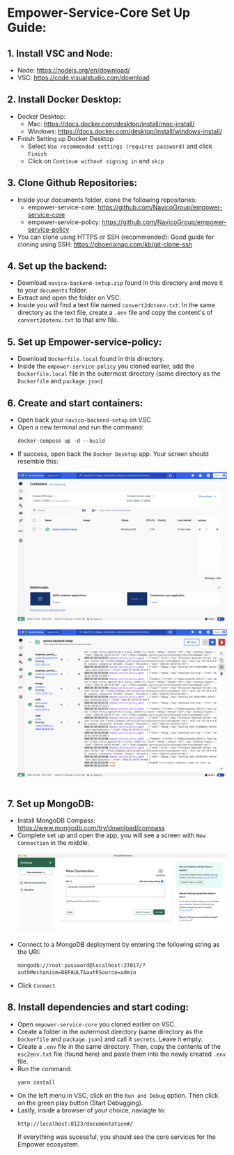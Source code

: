 
# Empower-Service-Core Set Up Guide:

## 1. Install VSC and Node:
  - Node: https://nodejs.org/en/download/ 
  - VSC: https://code.visualstudio.com/download

## 2. Install Docker Desktop:
  - Docker Desktop:
    - Mac: https://docs.docker.com/desktop/install/mac-install/
    - Windows: https://docs.docker.com/desktop/install/windows-install/
  - Finish Setting up Docker Desktop
    - Select `Use recommended settings (requires password)` and click `Finish`
    - Click on `Continue without signing in` and `skip`

## 3. Clone Github Repositories:
  - Inside your documents folder, clone the following repositories:
    - empower-service-core: https://github.com/NavicoGroup/empower-service-core
    - empower-service-policy: https://github.com/NavicoGroup/empower-service-policy
  - You can clone using HTTPS or SSH (recommended):
    Good guide for cloning using SSH: https://phoenixnap.com/kb/git-clone-ssh

## 4. Set up the backend:
  - Download `navico-backend-setup.zip` found in this directory and move it to your `documents` folder.
  - Extract and open the folder on VSC.
  - Inside you will find a text file named `convert2dotenv.txt`. In the same directory as the text file, create a `.env` file and copy the content's of `convert2dotenv.txt` to that env file. 

## 5. Set up Empower-service-policy:
  - Download `Dockerfile.local` found in this directory.
  - Inside the `empower-service-policy` you cloned earlier, add the `Dockerfile.local` file in the outermost directory (same directory as the `Dockerfile` and `package.json`)

## 6. Create and start containers:
  - Open back your `navico-backend-setup` on VSC
  - Open a new terminal and run the command:
    ```
    docker-compose up -d --build
    ```
  - If success, open back the `Docker Desktop` app. Your screen should resemble this:
    <br/>
    <br/>
    ![docker screen 1](./ESCImages/docker1.png)
    <br/>
    <br/>
    ![docker screen 2](./ESCImages/docker2.png)
    <br/>
    <br/>

## 7. Set up MongoDB:
  - Install MongoDB Compass: https://www.mongodb.com/try/download/compass
  - Complete set up and open the app, you will see a screen with `New Connection` in the middle.
    <br/>
    <br/>
    ![docker screen 1](./ESCImages/ConnectMongo.png)
    <br/>
    <br/>
  - Connect to a MongoDB deployment by entering the following string as the URI:
    ```
    mongodb://root:password@localhost:27017/?authMechanism=DEFAULT&authSource=admin
    ```
  - Click `Connect`

## 8. Install dependencies and start coding:
  - Open `empower-service-core` you cloned earlier on VSC.
  - Create a folder in the outermost directory (same directory as the `Dockerfile` and `package.json`) and call it `secrets`. Leave it empty.
  - Create a `.env` file in the same directory. Then, copy the contents of the `esc2env.txt` file (found here) and paste them into the newly created `.env` file.
  - Run the command:
    ```
    yarn install
    ```
  - On the left menu in VSC, click on the `Run and Debug` option. Then click on the green play button (Start Debugging).
  - Lastly, inside a browser of your choice, naviagte to:
    ```
    http://localhost:8123/documentation#/
    ```
    If everything was sucessful, you should see the core services for the Empower ecosystem.
